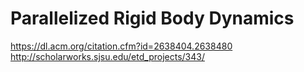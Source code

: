 # Parallelized Rigid Body Dynamics

https://dl.acm.org/citation.cfm?id=2638404.2638480
http://scholarworks.sjsu.edu/etd_projects/343/
